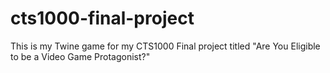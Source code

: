 # cts1000-final-project
This is my Twine game for my CTS1000 Final project titled "Are You Eligible to be a Video Game Protagonist?"
